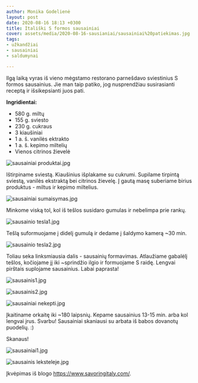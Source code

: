 ```yaml
---
author: Monika Godelienė
layout: post
date: 2020-08-16 18:13 +0300
title: Itališki S formos sausainiai
cover: assets/media/2020-08-16-sausianiai/sausainiai%20patiekimas.jpg
tags:
- užkandžiai
- sausainiai
- saldumynai

---
```

Ilgą laiką vyras iš vieno mėgstamo restorano parnešdavo sviestinius S formos sausainius. Jie man taip patiko, jog nusprendžiau susirasianti receptą ir išsikepsianti juos pati.

**Ingridientai:**

* 580 g. miltų
* 155 g. sviesto
* 230 g. cukraus
* 3 kiaušiniai
* 1 a. š. vanilės ektrakto
* 1 a. š. kepimo miltelių
* Vienos citrinos žievelė


![sausainiai produktai.jpg]({{site.baseurl}}/assets/media/2020-08-16-sausianiai/sausainiai%20produktai.jpg)

Ištirpiname sviestą. Kiaušinius išplakame su cukrumi. Supilame tirpintą sviestą, vanilės ekstraktą bei citrinos žievelę. Į gautą masę suberiame birius produktus - miltus ir kepimo miltelius.

![sausainiai sumaisymas.jpg]({{site.baseurl}}/assets/media/2020-08-16-sausianiai/sausainiai%20sumaisymas.jpg) 

Minkome viską tol, kol iš tešlos susidaro gumulas ir nebelimpa prie rankų.

![sausainio tesla1.jpg]({{site.baseurl}}/assets/media/2020-08-16-sausianiai/sausainio%20tesla1.jpg) 

Tešlą suformuojame į didelį gumulą ir dedame į šaldymo kamerą ~30 min. 

![sausainio tesla2.jpg]({{site.baseurl}}/assets/media/2020-08-16-sausianiai/sausainio%20tesla2.jpg)

Toliau seka linksmiausia dalis - sausainių formavimas. Atlaužiame gabalėlį tešlos, kočiojame jį iki ~sprindžio ilgio ir formuojame S raidę. Lengvai pirštais suplojame sausainius. Labai paprasta!

![sausainis1.jpg]({{site.baseurl}}/assets/media/2020-08-16-sausianiai/sausainis1.jpg) 
  
    
![sausainis2.jpg]({{site.baseurl}}/assets/media/2020-08-16-sausianiai/sausainis2.jpg)

    
![sausainiai nekepti.jpg]({{site.baseurl}}/assets/media/2020-08-16-sausianiai/sausainiai%20nekepti.jpg)

Įkaitiname orkaitę iki ~180 laipsnių. Kepame sausainius 13-15 min. arba kol lengvai įrus. Svarbu! Sausainiai skaniausi su arbata iš babos dovanotų puodelių. :)

Skanaus!

![sausainiai1.jpg]({{site.baseurl}}/assets/media/2020-08-16-sausianiai/sausainiai1.jpg)
  
    
![sausainis leksteleje.jpg]({{site.baseurl}}/assets/media/2020-08-16-sausianiai/sausainis%20leksteleje.jpg)  
    

Įkvėpimas iš blogo https://www.savoringitaly.com/.
